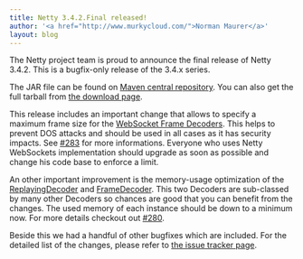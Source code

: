```yaml
---
title: Netty 3.4.2.Final released!
author: '<a href="http://www.murkycloud.com/">Norman Maurer</a>'
layout: blog
---
```


The Netty project team is proud to announce the final release of Netty 3.4.2. This is a bugfix-only release of the 3.4.x series.


The JAR file can be found on [Maven central repository](http://search.maven.org/#artifactdetails|io.netty|netty|3.4.2.Final|bundle). You can also get the full tarball from [the download page](/downloads/).

This release includes an important change that allows to specify a maximum frame size for the [WebSocket Frame Decoders](http://netty.io/docs/stable/api/org/jboss/netty/handler/codec/http/websocketx/package-frame.html). This helps to prevent DOS attacks and should be used in all cases as it has security impacts.
See [#283](https://github.com/netty/netty/issues/283) for more informations. Everyone who uses Netty WebSockets implementation should upgrade as soon as possible and change his code base to enforce a limit.

An other important improvement is the memory-usage optimization of the [ReplayingDecoder](http://netty.io/docs/stable/api/org/jboss/netty/handler/codec/replay/ReplayingDecoder.html) and [FrameDecoder](http://netty.io/docs/stable/api/org/jboss/netty/handler/codec/frame/FrameDecoder.html). This two Decoders are sub-classed by many other Decoders so chances are good that you can benefit from the changes. The used memory of each instance should be down to a minimum now. For more details checkout out [#280](https://github.com/netty/netty/pull/280).

Beside this we had a handful of other bugfixes which are included.
For the detailed list of the changes, please refer to [the issue tracker page](https://github.com/netty/netty/issues?sort=created&direction=desc&state=closed&page=1&milestone=12).
